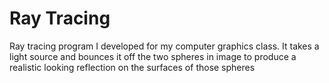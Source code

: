 # Ray Tracing
 Ray tracing program I developed for my computer graphics class. It takes a light source and bounces it off the two spheres in image to produce a realistic looking reflection on the surfaces of those spheres
